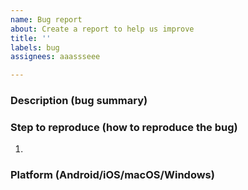```yaml
---
name: Bug report
about: Create a report to help us improve
title: ''
labels: bug
assignees: aaassseee

---
```


### Description (bug summary)


### Step to reproduce (how to reproduce the bug)
1. 

### Platform (Android/iOS/macOS/Windows)
